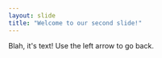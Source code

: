 ```yaml
---
layout: slide
title: "Welcome to our second slide!"
---
```

Blah, it's text!
Use the left arrow to go back.

